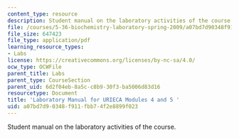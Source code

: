 ```yaml
---
content_type: resource
description: Student manual on the laboratory activities of the course.
file: /courses/5-36-biochemistry-laboratory-spring-2009/a07bd7d90348f911fbb74f2e8899f023_compltstmanual.pdf
file_size: 647423
file_type: application/pdf
learning_resource_types:
- Labs
license: https://creativecommons.org/licenses/by-nc-sa/4.0/
ocw_type: OCWFile
parent_title: Labs
parent_type: CourseSection
parent_uid: 6d2f04eb-8a5c-c8b9-30f3-ba5006d83d16
resourcetype: Document
title: 'Laboratory Manual for URIECA Modules 4 and 5 '
uid: a07bd7d9-0348-f911-fbb7-4f2e8899f023
---
```

Student manual on the laboratory activities of the course.